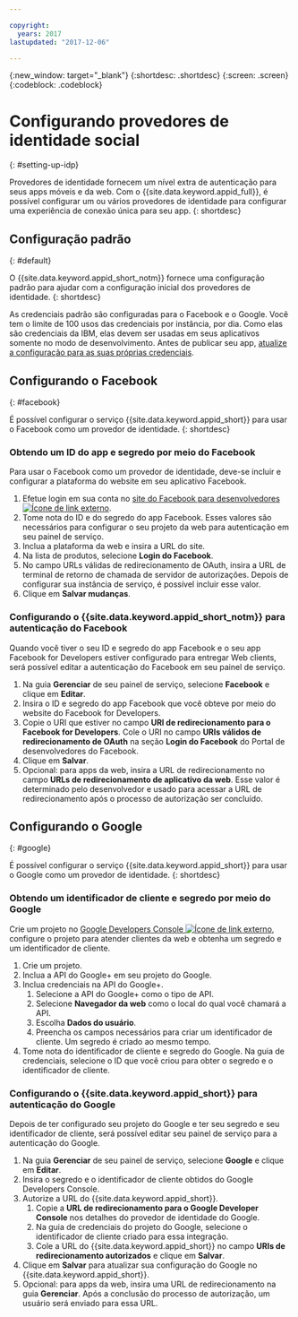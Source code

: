 ```yaml
---

copyright:
  years: 2017
lastupdated: "2017-12-06"

---
```


{:new_window: target="_blank"}
{:shortdesc: .shortdesc}
{:screen: .screen}
{:codeblock: .codeblock}

# Configurando provedores de identidade social
{: #setting-up-idp}

Provedores de identidade fornecem um nível extra de autenticação para seus apps móveis e da web. Com o {{site.data.keyword.appid_full}}, é possível configurar um ou vários provedores de identidade para configurar uma experiência de conexão única para seu app.
{: shortdesc}

## Configuração padrão
{: #default}

O {{site.data.keyword.appid_short_notm}} fornece uma configuração padrão para ajudar
com a configuração inicial dos provedores de identidade.
{: shortdesc}

As credenciais padrão são configuradas para o Facebook e o Google. Você tem o limite de 100 usos das
credenciais por instância, por dia. Como elas são credenciais da IBM, elas devem ser usadas em seus aplicativos somente no modo de desenvolvimento. Antes de publicar seu app, [atualize a configuração para as suas próprias credenciais](/docs/services/appid/identity-providers.html).


## Configurando o Facebook
{: #facebook}

É possível configurar o serviço {{site.data.keyword.appid_short}} para usar o Facebook
como um provedor de identidade.
{: shortdesc}

### Obtendo um ID do app e segredo por meio do Facebook

Para usar o Facebook como um provedor de identidade, deve-se incluir e configurar a plataforma
do website em seu aplicativo Facebook.

1. Efetue login em sua conta no <a href="https://developers.facebook.com/docs/apps/register" target="_blank">site do Facebook para desenvolvedores
<img src="../../icons/launch-glyph.svg" alt="Ícone de link externo"></a>.
2. Tome nota do ID e do segredo do app Facebook. Esses valores são necessários para configurar o seu projeto da web para autenticação em seu painel de serviço.
3. Inclua a plataforma da web e insira a URL do site.
4. Na lista de produtos, selecione **Login do Facebook**.
5. No campo URLs válidas de redirecionamento de OAuth, insira a URL de terminal de retorno de chamada de servidor de autorizações. Depois de configurar sua instância de serviço, é possível incluir esse valor.
6. Clique em **Salvar mudanças**.


### Configurando o {{site.data.keyword.appid_short_notm}} para autenticação do Facebook

Quando você tiver o seu ID e segredo do app Facebook e o seu app Facebook for Developers estiver configurado para entregar Web clients, será possível editar
a autenticação do Facebook em seu painel de serviço.

1. Na guia **Gerenciar** de seu painel de serviço, selecione **Facebook** e clique em **Editar**.
2. Insira o ID e segredo do app Facebook que você obteve por meio do website do Facebook for Developers.
3. Copie o URI que estiver no campo **URI de redirecionamento para o Facebook for Developers**. Cole o URI no campo **URIs válidos de redirecionamento de OAuth** na seção **Login do Facebook** do Portal de desenvolvedores do Facebook.
4. Clique em **Salvar**.
5. Opcional: para apps da web, insira a URL de redirecionamento no campo **URLs de redirecionamento de aplicativo da web**. Esse
valor é determinado pelo desenvolvedor e usado para acessar a URL de redirecionamento após o processo de autorização ser concluído.


## Configurando o Google
{: #google}

É possível configurar o serviço {{site.data.keyword.appid_short}} para usar o Google como um provedor de identidade.
{: shortdesc}

### Obtendo um identificador de cliente e segredo por meio do Google

Crie um projeto no <a href="https://developers.google.com/" target="_blank">Google Developers Console <img src="../../icons/launch-glyph.svg" alt="Ícone de link externo"></a>, configure o projeto para atender
clientes da web e obtenha um segredo e um identificador de cliente.

1. Crie um projeto.
2. Inclua a API do Google+ em seu projeto do Google.
3. Inclua credenciais na API do Google+.
    1. Selecione a API do Google+ como o tipo de API.
    2. Selecione **Navegador da web** como o local do qual você chamará a API.
    3. Escolha **Dados do usuário**.
    4. Preencha os campos necessários para criar um identificador de cliente. Um segredo é criado ao mesmo tempo.
4. Tome nota do identificador de cliente e segredo do Google. Na guia de credenciais, selecione o
ID que você criou para obter o segredo e o identificador de cliente.

### Configurando o {{site.data.keyword.appid_short}} para autenticação do Google

Depois de ter configurado seu projeto do Google e ter seu segredo e seu identificador de cliente, será possível
editar seu painel de serviço para a autenticação do Google.

1. Na guia **Gerenciar** de seu painel de serviço, selecione **Google** e clique em **Editar**.
2. Insira o segredo e o identificador de cliente obtidos do Google Developers Console.
3. Autorize a URL do {{site.data.keyword.appid_short}}.
    1. Copie a **URL de redirecionamento para o Google Developer Console**
nos detalhes do provedor de identidade do Google.
    2. Na guia de credenciais do projeto do Google, selecione o identificador de cliente criado para essa integração.
    3. Cole a URL do {{site.data.keyword.appid_short}} no campo **URIs de
redirecionamento autorizados** e clique em **Salvar**.
4. Clique em **Salvar** para atualizar sua configuração do Google no {{site.data.keyword.appid_short}}.
5. Opcional: para apps da web, insira uma URL de redirecionamento na guia **Gerenciar**. Após a conclusão do processo de autorização, um usuário será enviado para essa URL.
